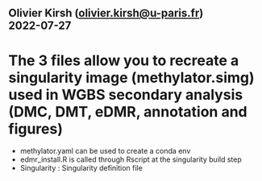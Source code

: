 Olivier Kirsh (olivier.kirsh@u-paris.fr)  
2022-07-27
---------

The 3 files allow you to recreate a singularity image (methylator.simg) used in WGBS secondary analysis (DMC, DMT, eDMR, annotation and figures)
====

- methylator.yaml can be used to create a conda env  
- edmr_install.R is called through Rscript at the singularity build step  
- Singularity : Singularity definition file  
